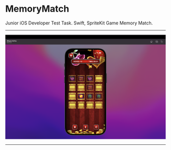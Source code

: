 # MemoryMatch
Junior iOS Developer Test Task. Swift, SpriteKit Game Memory Match.

---

![GitHub Cards Preview](https://github.com/pshptr/MemoryMatch/blob/main/Memory%20Match/Assets.xcassets/interface2.imageset/interface2.png)

---
